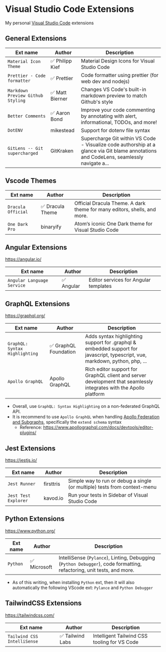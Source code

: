 # Visual Studio Code Extensions

My personal [Visual Studio Code](https://code.visualstudio.com/) extensions

## General Extensions

| Ext name                          | Author          | Description                                                                                                                             |
| --------------------------------- | --------------- | --------------------------------------------------------------------------------------------------------------------------------------- |
| `Material Icon Theme`             | ✅ Philipp Kief | Material Design Icons for Visual Studio Code                                                                                            |
| `Prettier - Code formatter`       | ✅ Prettier     | Code formatter using prettier (for web dev and nodejs)                                                                                  |
| `Markdown Preview Github Styling` | ✅ Matt Bierner | Changes VS Code's built-in markdown preview to match Github's style                                                                     |
| `Better Comments`                 | ✅ Aaron Bond   | Improve your code commenting by annotating with alert, informational, TODOs, and more!                                                  |
| `DotENV`                          | mikestead       | Support for dotenv file syntax                                                                                                          |
| `GitLens -- Git supercharged`     | GitKraken       | Supercharge Git within VS Code - Visualize code authorship at a glance via Git blame annotations and CodeLens, seamlessly navigate a... |

## Vscode Themes

| Ext name           | Author           | Description                                                              |
| ------------------ | ---------------- | ------------------------------------------------------------------------ |
| `Dracula Official` | ✅ Dracula Theme | Official Dracula Theme. A dark theme for many editors, shells, and more. |
| `One Dark Pro`     | binaryify        | Atom‘s iconic One Dark theme for Visual Studio Code                      |

## Angular Extensions

https://angular.io/

| Ext name                   | Author     | Description                           |
| -------------------------- | ---------- | ------------------------------------- |
| `Angular Language Service` | ✅ Angular | Editor services for Angular templates |

## GraphQL Extensions

https://graphql.org/

| Ext name                       | Author                | Description                                                                                                                  |
| ------------------------------ | --------------------- | ---------------------------------------------------------------------------------------------------------------------------- |
| `GraphQL: Syntax Highlighting` | ✅ GraphQL Foundation | Adds syntax highlighting support for .graphql & embedded support for javascript, typescript, vue, markdown, python, php, ... |
| `Apollo GraphQL`               | Apollo GraphQL        | Rich editor support for GraphQL client and server development that seamlessly integrates with the Apollo platform            |

- Overall, use `GraphQL: Syntax Highlighting` on a non-federated GraphQL API.
- It is recommend to use `Apollo GraphQL` when handling [Apollo Federation and Subgraphs](https://www.apollographql.com/docs/apollo-server/using-federation/apollo-subgraph-setup/), specifically the `extend schema` syntax
  - Reference: https://www.apollographql.com/docs/devtools/editor-plugins/

## Jest Extensions

https://jestjs.io/

| Ext name             | Author    | Description                                                               |
| -------------------- | --------- | ------------------------------------------------------------------------- |
| `Jest Runner`        | firsttris | Simple way to run or debug a single (or multiple) tests from context-menu |
| `Jest Test Explorer` | kavod.io  | Run your tests in Sidebar of Visual Studio Code                           |

## Python Extensions

https://www.python.org/

| Ext name | Author       | Description                                                                                                           |
| -------- | ------------ | --------------------------------------------------------------------------------------------------------------------- |
| `Python` | ✅ Microsoft | IntelliSense (`Pylance`), Linting, Debugging (`Python Debugger`), code formatting, refactoring, unit tests, and more. |

- As of this writing, when installing `Python` ext, then it will also automatically the following VScode ext: `Pylance` and `Python Debugger`

## TailwindCSS Extensions

https://tailwindcss.com/

| Ext name                    | Author           | Description                                  |
| --------------------------- | ---------------- | -------------------------------------------- |
| `Tailwind CSS IntelliSense` | ✅ Tailwind Labs | Intelligent Tailwind CSS tooling for VS Code |
